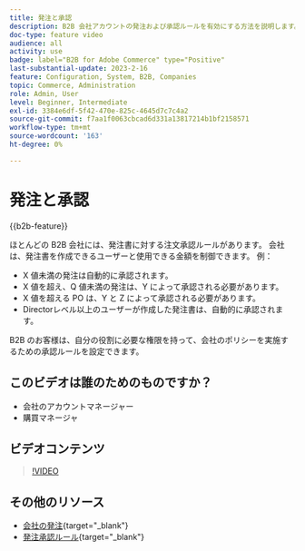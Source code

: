 ```yaml
---
title: 発注と承認
description: B2B 会社アカウントの発注および承認ルールを有効にする方法を説明します。
doc-type: feature video
audience: all
activity: use
badge: label="B2B for Adobe Commerce" type="Positive"
last-substantial-update: 2023-2-16
feature: Configuration, System, B2B, Companies
topic: Commerce, Administration
role: Admin, User
level: Beginner, Intermediate
exl-id: 3384e6df-5f42-470e-825c-4645d7c7c4a2
source-git-commit: f7aa1f0063cbcad6d331a13817214b1bf2158571
workflow-type: tm+mt
source-wordcount: '163'
ht-degree: 0%

---
```


# 発注と承認

{{b2b-feature}}

ほとんどの B2B 会社には、発注書に対する注文承認ルールがあります。 会社は、発注書を作成できるユーザーと使用できる金額を制御できます。 例：

- X 値未満の発注は自動的に承認されます。
- X 値を超え、Q 値未満の発注は、Y によって承認される必要があります。
- X 値を超える PO は、Y と Z によって承認される必要があります。
- Directorレベル以上のユーザーが作成した発注書は、自動的に承認されます。

B2B のお客様は、自分の役割に必要な権限を持って、会社のポリシーを実施するための承認ルールを設定できます。

## このビデオは誰のためのものですか？

- 会社のアカウントマネージャー
- 購買マネージャ

## ビデオコンテンツ

>[!VIDEO](https://video.tv.adobe.com/v/344450?quality=12&learn=on)

## その他のリソース

- [会社の発注](https://experienceleague.adobe.com/docs/commerce-admin/b2b/purchase-orders/purchase-order-flow.html){target="_blank"}
- [発注承認ルール](https://experienceleague.adobe.com/docs/commerce-admin/b2b/purchase-orders/account-dashboard-approval-rules.html){target="_blank"}
